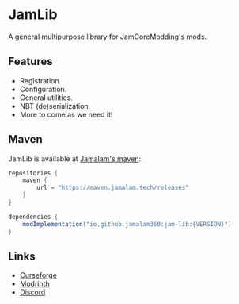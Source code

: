 # JamLib

A general multipurpose library for JamCoreModding's mods.

## Features

- Registration.
- Configuration.
- General utilities.
- NBT (de)serialization.
- More to come as we need it!

## Maven

JamLib is available at [Jamalam's maven](https://maven.jamalam.tech):

```groovy
repositories {
    maven {
        url = "https://maven.jamalam.tech/releases"
    }
}

dependencies {
    modImplementation("io.github.jamalam360:jam-lib:{VERSION}")
}
```

## Links

- [Curseforge](https://www.curseforge.com/minecraft/mc-mods/jamlib)
- [Modrinth](https://modrinth.com/mod/jamlib)
- [Discord](https://discord.jamalam.tech)
